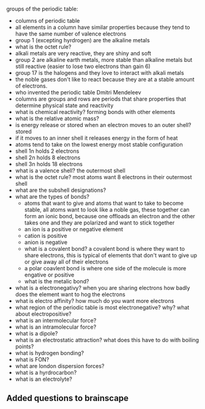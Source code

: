 groups of the periodic table:
- columns of periodic table
- all elements in a column have similar properties because they tend to have the same number of valence electrons
- group 1 (excepting hyrdrogen) are the alkaline metals
- what is the octet rule?
- alkali metals are very reactive, they are shiny and soft
- group 2 are alkaline earth metals, more stable than alkaline metals but still reactive (easier to lose two electrons than gain 6)
- group 17 is the halogens and they love to interact with alkali metals
- the noble gases don't like to react because they are at a stable amount of electrons.
- who invented the periodic table Dmitri Mendeleev
- columns are groups and rows are periods that share properties that determine physical state and reactivity
- what is chemical reactivity? forming bonds with other elements
- what is the relative atomic mass?
- is energy release or stored when an electron moves to an outer shell? stored
- if it moves to an inner shell it releases energy in the form of heat
- atoms tend to take on the lowest energy most stable configuration
- shell 1n holds 2 electrons
- shell 2n holds 8 electrons
- shell 3n holds 18 electrons
- what is a valence shell? the outermost shell
- what is the octet rule? most atoms want 8 electrons in their outermost shell
- what are the subshell designations?
- what are the types of bonds?
  - atoms that want to give and atoms that want to take to become stable, all atoms want to look like a noble gas, these together can form an ionic bond, because one offloads an electron and the other takes one and they are polarized and want to stick together
  - an ion is a positive or negative element
  - cation is positive
  - anion is negative
  - what is a covalent bond? a covalent bond is where they want to share electrons, this is typical of elements that don't want to give up or give away all of their electrons
  - a polar coavlent bond is where one side of the molecule is more engative or positive
  - what is the metalic bond?
- what is a electronegativy? when you are sharing electrons how badly does the element want to hog the electrons
- what is electro affinity? how much do you want more electrons
- what region of the periodic table is most electronegative? why? what about electropositive?
- what is an intermolecular force?
- what is an intramolecular force?
- what is a dipole?
- what is an electrostatic attraction? what does this have to do with boiling points?
- what is hydrogen bonding?
- what is FON?
- what are london dispersion forces?
- what is a hyrdrocarbon?
- what is an electrolyte?

Added questions to brainscape
---
